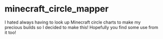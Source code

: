 # minecraft_circle_mapper
I hated always having to look up Minecraft circle charts to make my precious builds so I decided to make this! Hopefully you find some use from it too!
